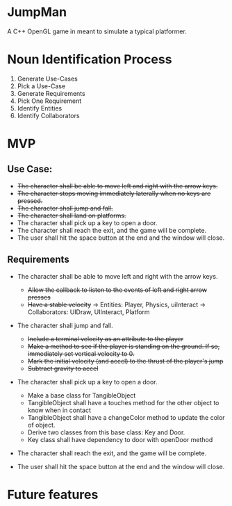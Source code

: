 # JumpMan
A C++ OpenGL game in meant to simulate a typical platformer.

# Noun Identification Process
1. Generate Use-Cases
2. Pick a Use-Case
3. Generate Requirements
4. Pick One Requirement
5. Identify Entities
6. Identify Collaborators


# MVP

## Use Case:
- ~~The character shall be able to move left and right with the arrow keys.~~
- ~~The character stops moving immediately laterally when no keys are pressed.~~
- ~~The character shall jump and fall.~~
- ~~The character shall land on platforms.~~
- The character shall pick up a key to open a door.
- The character shall reach the exit, and the game will be complete.
- The user shall hit the space button at the end and the window will close.

## Requirements
- The character shall be able to move left and right with the arrow keys.
    * ~~Allow the callback to listen to the events of left and right arrow presses~~
    * ~~Have a stable velocity~~
    -> Entities: Player, Physics, uiInteract
    -> Collaborators: UIDraw, UIInteract, Platform

- The character shall jump and fall.
    * ~~Include a terminal velocity as an attribute to the player~~
    * ~~Make a method to see if the player is standing on the ground. If so, immediately set vertical velocity to 0.~~
    * ~~Mark the initial velocity (and accel) to the thrust of the player's jump~~
    * ~~Subtract gravity to accel~~

- The character shall pick up a key to open a door.
    * Make a base class for TangibleObject
    * TangibleObject shall have a touches method for the other object to know when in contact
    * TangibleObject shall have a changeColor method to update the color of object.
    * Derive two classes from this base class: Key and Door.
    * Key class shall have dependency to door with openDoor method

- The character shall reach the exit, and the game will be complete.
- The user shall hit the space button at the end and the window will close.
# Future features
